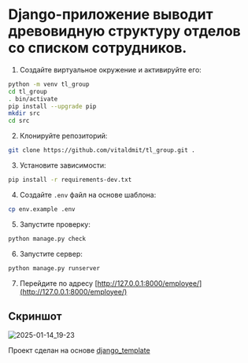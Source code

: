 # Django-приложение выводит древовидную структуру отделов со списком сотрудников.

1. Создайте виртуальное окружение и активируйте его:
```bash
python -m venv tl_group
cd tl_group
. bin/activate
pip install --upgrade pip
mkdir src
cd src
```

2. Клонируйте репозиторий:
```bash
git clone https://github.com/vitaldmit/tl_group.git .
```

3. Установите зависимости:
```bash
pip install -r requirements-dev.txt
```

4. Создайте `.env` файл на основе шаблона:
```bash
cp env.example .env
```

5. Запустите проверку:
```bash
python manage.py check
```

6. Запустите сервер:
```bash
python manage.py runserver
```

7. Перейдите по адресу [http://127.0.0.1:8000/employee/](http://127.0.0.1:8000/employee/)

## Скриншот
![2025-01-14_19-23](https://github.com/user-attachments/assets/67d3dbe4-705e-4c42-8cd4-c9845c9ab9cb)

Проект сделан на основе [django_template](https://github.com/vitaldmit/django_template)
